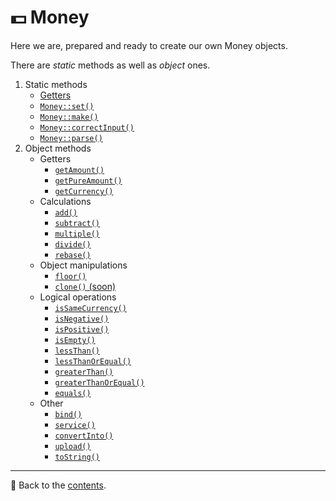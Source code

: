 # 💵 Money
Here we are, prepared and ready to create our own Money objects.

There are *static* methods as well as *object* ones.

1. Static methods
    - [Getters](/docs/04_money/static/getters.md)
    - [`Money::set()`](/docs/04_money/static/set.md)
    - [`Money::make()`](/docs/04_money/static/make.md)
    - [`Money::correctInput()`](/docs/04_money/static/correctInput.md)
    - [`Money::parse()`](/docs/04_money/static/parse.md)
2. Object methods
    - Getters
        - [`getAmount()`](/docs/04_money/object/getAmount.md)
        - [`getPureAmount()`](/docs/04_money/object/getPureAmount.md)
        - [`getCurrency()`](/docs/04_money/object/getCurrency.md)
    - Calculations
        - [`add()`](/docs/04_money/object/add.md)
        - [`subtract()`](/docs/04_money/object/subtract.md)
        - [`multiple()`](/docs/04_money/object/multiple.md)
        - [`divide()`](/docs/04_money/object/divide.md)
        - [`rebase()`](/docs/04_money/object/rebase.md)
    - Object manipulations
        - [`floor()`](/docs/04_money/object/floor.md)
        - [`clone()` (soon)](#)
    - Logical operations
        - [`isSameCurrency()`](/docs/04_money/object/isSameCurrency.md)
        - [`isNegative()`](/docs/04_money/object/isNegative.md)
        - [`isPositive()`](/docs/04_money/object/isPositive.md)
        - [`isEmpty()`](/docs/04_money/object/isEmpty.md)
        - [`lessThan()`](/docs/04_money/object/lessThan.md)
        - [`lessThanOrEqual()`](/docs/04_money/object/lessThanOrEqual.md)
        - [`greaterThan()`](/docs/04_money/object/greaterThan.md)
        - [`greaterThanOrEqual()`](/docs/04_money/object/greaterThanOrEqual.md)
        - [`equals()`](/docs/04_money/object/equals.md)
    - Other
        - [`bind()`](/docs/04_money/object/bind.md)
        - [`service()`](/docs/04_money/object/service.md)
        - [`convertInto()`](/docs/04_money/object/convertInto.md)
        - [`upload()`](/docs/04_money/object/upload.md)
        - [`toString()`](/docs/04_money/object/toString.md)

---

📌 Back to the [contents](/README.md#table-of-contents).
